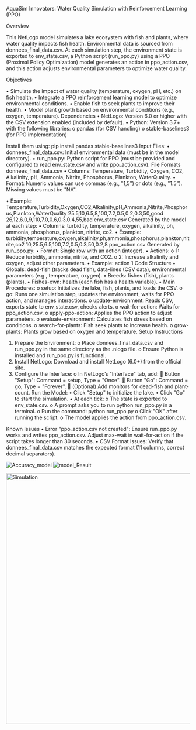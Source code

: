 AquaSim Innovators: Water Quality Simulation with Reinforcement Learning (PPO)

Overview

This NetLogo model simulates a lake ecosystem with fish and plants, where water quality impacts fish health. Environmental data is sourced from donnees_final_data.csv. 
At each simulation step, the environment state is exported to env_state.csv, a Python script (run_ppo.py) using a PPO (Proximal Policy Optimization) model generates an action in ppo_action.csv,
and this action adjusts environmental parameters to optimize water quality.

Objectives

•	Simulate the impact of water quality (temperature, oxygen, pH, etc.) on fish health.
•	Integrate a PPO reinforcement learning model to optimize environmental conditions.
•	Enable fish to seek plants to improve their health.
•	Model plant growth based on environmental conditions (e.g., oxygen, temperature).
Dependencies
•	NetLogo: Version 6.0 or higher with the CSV extension enabled (included by default).
•	Python: Version 3.7+ with the following libraries: 
o	pandas (for CSV handling)
o	stable-baselines3 (for PPO implementation)

Install them using:
               pip install pandas stable-baselines3
Input Files: 
•	donnees_final_data.csv: Initial environmental data (must be in the model directory).
•	run_ppo.py: Python script for PPO (must be provided and configured to read env_state.csv and write ppo_action.csv).
File Formats
donnees_final_data.csv
•	Columns: Temperature, Turbidity, Oxygen, CO2, Alkalinity, pH, Ammonia, Nitrite, Phosphorus, Plankton, WaterQuality.
•	Format: Numeric values can use commas (e.g., "1,5") or dots (e.g., "1.5"). Missing values must be "NA".

•	Example:
Temperature,Turbidity,Oxygen,CO2,Alkalinity,pH,Ammonia,Nitrite,Phosphorus,Plankton,WaterQuality
25.5,10,6.5,8,100,7.2,0.5,0.2,0.3,50,good
26,12,6.0,9,110,7.0,0.6,0.3,0.4,55,bad
env_state.csv
Generated by the model at each step:
•	Columns: turbidity, temperature, oxygen, alkalinity, ph, ammonia, phosphorus, plankton, nitrite, co2.
•	Example:
turbidity,temperature,oxygen,alkalinity,ph,ammonia,phosphorus,plankton,nitrite,co2
10,25.5,6.5,100,7.2,0.5,0.3,50,0.2,8
ppo_action.csv
Generated by run_ppo.py:
•	Format: Single row with an action (integer).
•	Actions: 
o	1: Reduce turbidity, ammonia, nitrite, and CO2.
o	2: Increase alkalinity and oxygen, adjust other parameters.
•	Example:
action
1
Code Structure
•	Globals: dead-fish (tracks dead fish), data-lines (CSV data), environmental parameters (e.g., temperature, oxygen).
•	Breeds: fishes (fish), plants (plants).
•	Fishes-own: health (each fish has a health variable).
•	Main Procedures: 
o	setup: Initializes the lake, fish, plants, and loads the CSV.
o	go: Runs one simulation step, updates the environment, waits for PPO action, and manages interactions.
o	update-environment: Reads CSV, exports state to env_state.csv, checks alerts.
o	wait-for-action: Waits for ppo_action.csv.
o	apply-ppo-action: Applies the PPO action to adjust parameters.
o	evaluate-environment: Calculates fish stress based on conditions.
o	search-for-plants: Fish seek plants to increase health.
o	grow-plants: Plants grow based on oxygen and temperature.
Setup Instructions
1.	Prepare the Environment: 
o	Place donnees_final_data.csv and run_ppo.py in the same directory as the .nlogo file.
o	Ensure Python is installed and run_ppo.py is functional.
2.	Install NetLogo: Download and install NetLogo (6.0+) from the official site.
3.	Configure the Interface: 
o	In NetLogo’s "Interface" tab, add: 
	Button "Setup": Command = setup, Type = "Once".
	Button "Go": Command = go, Type = "Forever".
	(Optional) Add monitors for dead-fish and plant-count.
Run the Model: 
•	Click "Setup" to initialize the lake.
•	Click "Go" to start the simulation.
•	At each tick: 
o	The state is exported to env_state.csv.
o	A prompt asks you to run python run_ppo.py in a terminal.
o	Run the command: 
                              python run_ppo.py
o	Click "OK" after running the script.
o	The model applies the action from ppo_action.csv.

Known Issues
•	Error "ppo_action.csv not created": Ensure run_ppo.py works and writes ppo_action.csv. Adjust max-wait in wait-for-action if the script takes longer than 30 seconds.
•	CSV Format Issues: Verify that donnees_final_data.csv matches the expected format (11 columns, correct decimal separators).


![Accuracy_model](https://github.com/user-attachments/assets/5e6b3775-026b-407f-b0a1-86ba0914b0fc)
![model_Result](https://github.com/user-attachments/assets/e7ca2c34-bea1-4067-a0c5-ab72393e5563)

<img width="685" alt="Simulation" src="https://github.com/user-attachments/assets/d0d4427a-2be9-4fb0-91c5-0d8be73874e7" />
